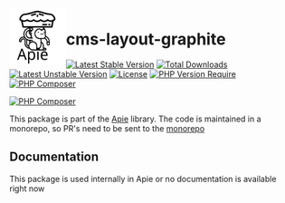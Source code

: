 <img src="https://raw.githubusercontent.com/apie-lib/apie-lib-monorepo/main/docs/apie-logo.svg" width="100px" align="left" />
<h1>cms-layout-graphite</h1>






 [![Latest Stable Version](http://poser.pugx.org/apie/cms-layout-graphite/v)](https://packagist.org/packages/apie/cms-layout-graphite) [![Total Downloads](http://poser.pugx.org/apie/cms-layout-graphite/downloads)](https://packagist.org/packages/apie/cms-layout-graphite) [![Latest Unstable Version](http://poser.pugx.org/apie/cms-layout-graphite/v/unstable)](https://packagist.org/packages/apie/cms-layout-graphite) [![License](http://poser.pugx.org/apie/cms-layout-graphite/license)](https://packagist.org/packages/apie/cms-layout-graphite) [![PHP Version Require](http://poser.pugx.org/apie/cms-layout-graphite/require/php)](https://packagist.org/packages/apie/cms-layout-graphite) [![PHP Composer](https://apie-lib.github.io/projectCoverage/coverage-cms-layout-graphite.svg)](https://apie-lib.github.io/projectCoverage/app/packages/cms-layout-graphite/index.html)  

[![PHP Composer](https://github.com/apie-lib/cms-layout-graphite/actions/workflows/php.yml/badge.svg?event=push)](https://github.com/apie-lib/cms-layout-graphite/actions/workflows/php.yml)

This package is part of the [Apie](https://github.com/apie-lib) library.
The code is maintained in a monorepo, so PR's need to be sent to the [monorepo](https://github.com/apie-lib/apie-lib-monorepo/pulls)

## Documentation
This package is used internally in Apie or no documentation is available right now
